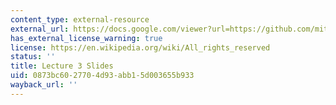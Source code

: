 ```yaml
---
content_type: external-resource
external_url: https://docs.google.com/viewer?url=https://github.com/mitmath/6S083/raw/master/lectures/03.%20Probability.pdf
has_external_license_warning: true
license: https://en.wikipedia.org/wiki/All_rights_reserved
status: ''
title: Lecture 3 Slides
uid: 0873bc60-2770-4d93-abb1-5d003655b933
wayback_url: ''
---
```

